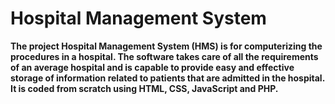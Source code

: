 # Hospital Management System
**The project Hospital Management System (HMS) is for computerizing the procedures in a hospital. The software takes care of all the requirements of an average hospital and is capable to provide easy and effective storage of information related to patients that are admitted in the hospital. It is coded from scratch using HTML, CSS, JavaScript and PHP.**
